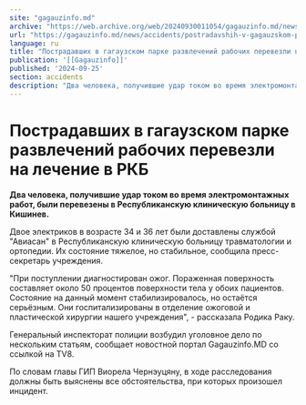 ```yaml
---
site: "gagauzinfo.md"
archive: "https://web.archive.org/web/20240930011054/gagauzinfo.md/news/accidents/postradavshih-v-gagauzskom-parke-razvlechenii-rabochih-perevezli-na-lechenie-v-rkb"
url: "https://gagauzinfo.md/news/accidents/postradavshih-v-gagauzskom-parke-razvlechenii-rabochih-perevezli-na-lechenie-v-rkb"
language: ru
title: "Пострадавших в гагаузском парке развлечений рабочих перевезли на лечение в РКБ"
publication: '[[Gagauzinfo]]'
published: '2024-09-25'
section: accidents
description: "Два человека, получившие удар током во время электромонтажных работ, были перевезены в Республиканскую клиническую больницу в Кишинев."
---
```


# Пострадавших в гагаузском парке развлечений рабочих перевезли на лечение в РКБ

**Два человека, получившие удар током во время электромонтажных работ, были перевезены в Республиканскую клиническую больницу в Кишинев.**

Двое электриков в возрасте 34 и 36 лет были доставлены службой "Авиасан" в Республиканскую клиническую больницу травматологии и ортопедии. Их состояние тяжелое, но стабильное, сообщила пресс-секретарь учреждения.

"При поступлении диагностирован ожог. Пораженная поверхность составляет около 50 процентов поверхности тела у обоих пациентов. Состояние на данный момент стабилизировалось, но остаётся серьёзным. Они госпитализированы в отделение ожоговой и пластической хирургии нашего учреждения", - рассказала Родика Раку.

Генеральный инспекторат полиции возбудил уголовное дело по нескольким статьям, сообщает новостной портал Gagauzinfo.MD со ссылкой на TV8.

По словам главы ГИП Виорела Чернэуцяну, в ходе расследования должны быть выяснены все обстоятельства, при которых произошел инцидент.
